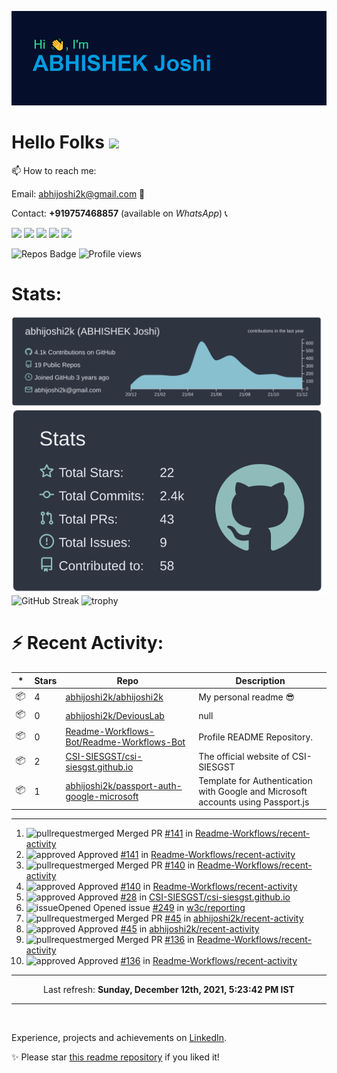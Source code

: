 ![Header](https://raw.githubusercontent.com/abhijoshi2k/abhijoshi2k/master/header.png "Header")

# Hello Folks <img src="https://raw.githubusercontent.com/MartinHeinz/MartinHeinz/master/wave.gif" width="30px">

<p>

📫 How to reach me:<br>

Email: abhijoshi2k@gmail.com &#x1F4E7;<br>

Contact: <b>+919757468857</b> (available on <i>WhatsApp</i>) &#x1F4DE;

</p>

<a href="https://www.linkedin.com/in/abhijoshi2k/"><img src="https://img.shields.io/badge/LinkedIn-blue?style=for-the-badge&logo=linkedin&logoColor=white"></a> <a href="https://wa.me/919757468857"><img src="https://img.shields.io/badge/WhatsApp-25D366?style=for-the-badge&logo=whatsapp&logoColor=white"></a> <a href="mailto:abhijoshi2k@gmail.com"><img src="https://img.shields.io/badge/Gmail-D14836?style=for-the-badge&logo=gmail&logoColor=white"></a> <a href="https://instagram.com/abhi.joshi2k/"><img src="https://img.shields.io/badge/Instagram-E4405F?style=for-the-badge&logo=instagram&logoColor=white"></a> <a href="https://github.com/abhijoshi2k/"><img src="https://img.shields.io/badge/GitHub-100000?style=for-the-badge&logo=github&logoColor=white"></a>

<!-- - 🔭 Currently working on a competition hosting platform for <a href="https://github.com/CSI-SIESGST">CSI SIESGST</a> and a certification platform for <a href="https://github.com/ieeesiesgst">IEEE SIESGST</a>.

- 🌱 Currently learning React!

- 👯 I’m looking to collaborate on anything related to Web Development. -->

![Repos Badge](https://badges.pufler.dev/repos/abhijoshi2k) ![Profile views](https://gpvc.arturio.dev/abhijoshi2k)

<h1><b>Stats:</b></h1>

![](https://raw.githubusercontent.com/abhijoshi2k/abhijoshi2k/master/profile-summary-card-output/nord_dark/0-profile-details.svg) ![](https://raw.githubusercontent.com/abhijoshi2k/abhijoshi2k/master/profile-summary-card-output/nord_dark/3-stats.svg) ![GitHub Streak](https://github-readme-streak-stats.herokuapp.com/?user=abhijoshi2k&theme=algolia) ![trophy](https://github-profile-trophy.vercel.app/?username=abhijoshi2k&theme=darkhub)

<h1><b>⚡ Recent Activity:</b></h1>

|*|Stars|Repo|Description|
|---|---|---|---|
| 📦 | 4 | [abhijoshi2k/abhijoshi2k](https://github.com/abhijoshi2k/abhijoshi2k) | My personal readme 😎 |
| 📦 | 0 | [abhijoshi2k/DeviousLab](https://github.com/abhijoshi2k/DeviousLab) | null |
| 📦 | 0 | [Readme-Workflows-Bot/Readme-Workflows-Bot](https://github.com/Readme-Workflows-Bot/Readme-Workflows-Bot) | Profile README Repository. |
| 📦 | 2 | [CSI-SIESGST/csi-siesgst.github.io](https://github.com/CSI-SIESGST/csi-siesgst.github.io) | The official website of CSI-SIESGST |
| 📦 | 1 | [abhijoshi2k/passport-auth-google-microsoft](https://github.com/abhijoshi2k/passport-auth-google-microsoft) | Template for Authentication with Google and Microsoft accounts using Passport.js |

---

<!--RECENT_ACTIVITY:start-->
1. ![pullrequestmerged] Merged PR [#141](https://github.com/Readme-Workflows/recent-activity/pull/141) in [Readme-Workflows/recent-activity](https://github.com/Readme-Workflows/recent-activity)
2. ![approved] Approved [#141](https://github.com/Readme-Workflows/recent-activity/pull/141#pullrequestreview-829606925) in [Readme-Workflows/recent-activity](https://github.com/Readme-Workflows/recent-activity)
3. ![pullrequestmerged] Merged PR [#140](https://github.com/Readme-Workflows/recent-activity/pull/140) in [Readme-Workflows/recent-activity](https://github.com/Readme-Workflows/recent-activity)
4. ![approved] Approved [#140](https://github.com/Readme-Workflows/recent-activity/pull/140#pullrequestreview-829606795) in [Readme-Workflows/recent-activity](https://github.com/Readme-Workflows/recent-activity)
5. ![approved] Approved [#28](https://github.com/CSI-SIESGST/csi-siesgst.github.io/pull/28#pullrequestreview-825644186) in [CSI-SIESGST/csi-siesgst.github.io](https://github.com/CSI-SIESGST/csi-siesgst.github.io)
6. ![issueOpened] Opened issue [#249](https://github.com/w3c/reporting/issues/249) in [w3c/reporting](https://github.com/w3c/reporting)
7. ![pullrequestmerged] Merged PR [#45](https://github.com/abhijoshi2k/recent-activity/pull/45) in [abhijoshi2k/recent-activity](https://github.com/abhijoshi2k/recent-activity)
8. ![approved] Approved [#45](https://github.com/abhijoshi2k/recent-activity/pull/45#pullrequestreview-823408620) in [abhijoshi2k/recent-activity](https://github.com/abhijoshi2k/recent-activity)
9. ![pullrequestmerged] Merged PR [#136](https://github.com/Readme-Workflows/recent-activity/pull/136) in [Readme-Workflows/recent-activity](https://github.com/Readme-Workflows/recent-activity)
10. ![approved] Approved [#136](https://github.com/Readme-Workflows/recent-activity/pull/136#pullrequestreview-823381259) in [Readme-Workflows/recent-activity](https://github.com/Readme-Workflows/recent-activity)
<!--RECENT_ACTIVITY:end-->

---

<!--RECENT_ACTIVITY:last_update-->
<p align="center">Last refresh: <b>Sunday, December 12th, 2021, 5:23:42 PM IST</b>
<!--RECENT_ACTIVITY:last_update_end-->

---

<br>

Experience, projects and achievements on <a href="https://www.linkedin.com/in/abhijoshi2k/">LinkedIn</a>.
<br>

<p>✨ Please star <a href="https://github.com/abhijoshi2k/abhijoshi2k">this readme repository</a> if you liked it!</p>

<!-- Badges -->

[issueopened]: https://cdn.jsdelivr.net/gh/Readme-Workflows/Readme-Icons@main/icons/octicons/IssueOpenedOld.svg
[issueclosed]: https://cdn.jsdelivr.net/gh/Readme-Workflows/Readme-Icons@main/icons/octicons/IssueClosedOld.svg

[pullrequestopened]: https://cdn.jsdelivr.net/gh/Readme-Workflows/Readme-Icons@main/icons/octicons/PullRequestOpened.svg
[pullrequestclosed]: https://cdn.jsdelivr.net/gh/Readme-Workflows/Readme-Icons@main/icons/octicons/PullRequestClosed.svg
[pullrequestmerged]: https://cdn.jsdelivr.net/gh/Readme-Workflows/Readme-Icons@main/icons/octicons/PullRequestMerged.svg

[comment]: https://cdn.jsdelivr.net/gh/Readme-Workflows/Readme-Icons@main/icons/octicons/Comment.svg

[changesrequested]: https://cdn.jsdelivr.net/gh/Readme-Workflows/Readme-Icons@main/icons/octicons/RequestedChanges.svg
[approved]: https://cdn.jsdelivr.net/gh/Readme-Workflows/Readme-Icons@main/icons/octicons/ApprovedChanges.svg

[repocreated]: https://cdn.jsdelivr.net/gh/Readme-Workflows/Readme-Icons@main/icons/octicons/Repository.svg
[release]: https://cdn.jsdelivr.net/gh/Readme-Workflows/Readme-Icons@main/icons/octicons/Release.svg
[star]: https://cdn.jsdelivr.net/gh/Readme-Workflows/Readme-Icons@main/icons/octicons/StarredRepository.svg
[wiki]: https://cdn.jsdelivr.net/gh/Readme-Workflows/Readme-Icons@main/icons/octicons/Wiki.svg
[fork]: https://cdn.jsdelivr.net/gh/Readme-Workflows/Readme-Icons@main/icons/octicons/ForkedRepository.svg
[people]: https://cdn.jsdelivr.net/gh/Readme-Workflows/Readme-Icons@main/icons/octicons/People.svg


<!--Wednesday, July 21st, 2021, 1:16:10 PM

**abhijoshi2k/abhijoshi2k** is a ✨ _special_ ✨ repository because its `README.md` (this file) appears on your GitHub profile.



Here are some ideas to get you started:



- 🔭 I’m currently working on ...

- 🌱 I’m currently learning ...

- 👯 I’m looking to collaborate on ...

- 🤔 I’m looking for help with ...

- 💬 Ask me about ...

- 📫 How to reach me: ...

- 😄 Pronouns: ...

- ⚡ Fun fact: ...

-->
